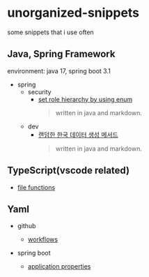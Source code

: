 # unorganized-snippets

some snippets that i use often

## Java, Spring Framework

environment: java 17, spring boot 3.1

- spring
  - security
    - [set role hierarchy by using enum](https://github.com/yhtps/unorganized-snippets/blob/main/java-spring/security/roleHierarchy.md)
      > written in java and markdown.
  - dev
    - [랜덤한 한국 데이터 생성 메서드](https://github.com/yhtps/unorganized-snippets/blob/main/java-spring/dev/koreanData.md)
      > written in java and markdown.

## TypeScript(vscode related)

- [file functions](https://github.com/yhtps/unorganized-snippets/blob/main/typescript/fileUtils.ts)

## Yaml

- github

  - [workflows](https://github.com/yhtps/unorganized-snippets/blob/main/yaml/github/cicd.md)

- spring boot

  - [application properties](https://github.com/yhtps/unorganized-snippets/blob/main/yaml/spring-boot/properties.md)
